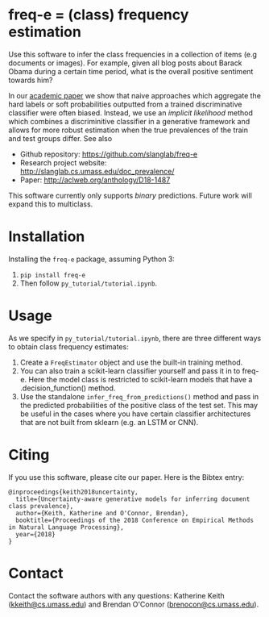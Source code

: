 # freq-e = (class) frequency estimation 

Use this software to infer the class frequencies in a collection of items (e.g documents or images). 
For example, given all blog posts about Barack Obama during a certain time period, what is the overall positive sentiment towards him? 

In our [academic paper](http://www.aclweb.org/anthology/D18-1487) we show that naive approaches which aggregate the hard labels or soft probabilities outputted from a trained discriminative classifier were often biased. Instead, we use an *implicit likelihood* method which combines a discriminitive classifier in a generative framework and allows for more robust estimation when the true prevalences of the train and test groups differ. See also 

 - Github repository: https://github.com/slanglab/freq-e
 - Research project website: http://slanglab.cs.umass.edu/doc_prevalence/
 - Paper: http://aclweb.org/anthology/D18-1487

This software currently only supports *binary* predictions. Future work will expand this to multiclass. 

# Installation 

Installing the `freq-e` package, assuming Python 3:
1. `pip install freq-e` 
2. Then follow `py_tutorial/tutorial.ipynb`. 

# Usage 

As we specify in `py_tutorial/tutorial.ipynb`, there are three different ways to obtain class frequency estimates:  
1. Create a `FreqEstimator` object and use the built-in training method. 
2. You can also train a scikit-learn classifier yourself and pass it in to freq-e. Here the model class is restricted to scikit-learn models that have a .decision_function() method. 
3. Use the standalone `infer_freq_from_predictions()` method and pass in the predicted probabilities of the positive class of the test set. This may be useful in the cases where you have certain classifier architectures that are not built from sklearn (e.g. an LSTM or CNN). 

# Citing 
If you use this software, please cite our paper. Here is the Bibtex entry: 
```
@inproceedings{keith2018uncertainty,
  title={Uncertainty-aware generative models for inferring document class prevalence},
  author={Keith, Katherine and O'Connor, Brendan},
  booktitle={Proceedings of the 2018 Conference on Empirical Methods in Natural Language Processing},
  year={2018}
}
```

# Contact 
Contact the software authors with any questions: Katherine Keith (kkeith@cs.umass.edu) and Brendan O'Connor (brenocon@cs.umass.edu).
